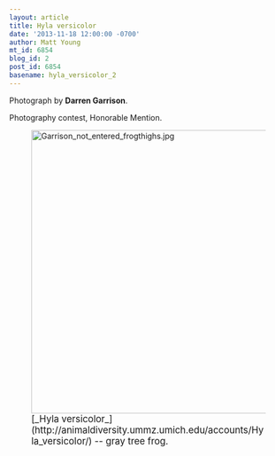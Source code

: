 ```yaml
---
layout: article
title: Hyla versicolor
date: '2013-11-18 12:00:00 -0700'
author: Matt Young
mt_id: 6854
blog_id: 2
post_id: 6854
basename: hyla_versicolor_2
---
```

Photograph by **Darren Garrison**.

Photography contest, Honorable Mention.

<figure>
<img src="http://pandasthumb.org/Garrison_not_entered_frogthighs.jpg" alt="Garrison_not_entered_frogthighs.jpg" width="600" height="511" />
<figcaption markdown="span">
<big>[_Hyla versicolor_](http://animaldiversity.ummz.umich.edu/accounts/Hyla_versicolor/) -- gray tree frog.</big>

</figcaption>
</figure>
